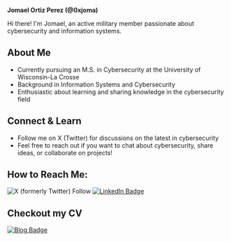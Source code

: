 **Jomael Ortiz Perez (@0xjoma)**

Hi there! I'm Jomael, an active military member passionate about cybersecurity and information systems.

## About Me

* Currently pursuing an M.S. in Cybersecurity at the University of Wisconsin-La Crosse
* Background in Information Systems and Cybersecurity
* Enthusiastic about learning and sharing knowledge in the cybersecurity field

## Connect & Learn

* Follow me on X (Twitter) for discussions on the latest in cybersecurity
* Feel free to reach out if you want to chat about cybersecurity, share ideas, or collaborate on projects!

## How to Reach Me:

![X (formerly Twitter) Follow](https://img.shields.io/twitter/follow/0xjoma) 
[![LinkedIn Badge](https://img.shields.io/badge/LinkedIn-Profile-blue)](https://www.linkedin.com/in/jomael-ortiz-perez-1384ba27b/)

## Checkout my CV

[![Blog Badge](https://img.shields.io/badge/cv-Visit-brightgreen)](https://jomaelortizperez.com//)
